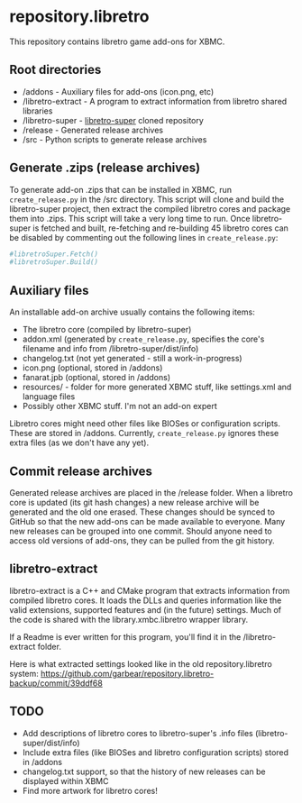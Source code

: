 repository.libretro
===================

This repository contains libretro game add-ons for XBMC.

Root directories
---------------
* /addons - Auxiliary files for add-ons (icon.png, etc)
* /libretro-extract - A program to extract information from libretro shared libraries
* /libretro-super - [libretro-super](https://github.com/libretro/libretro-super) cloned repository
* /release - Generated release archives
* /src - Python scripts to generate release archives

Generate .zips (release archives)
-------------------------------
To generate add-on .zips that can be installed in XBMC, run `create_release.py` in the /src directory. This script will clone and build the libretro-super project, then extract the compiled libretro cores and package them into .zips. This script will take a very long time to run. Once libretro-super is fetched and built, re-fetching and re-building 45 libretro cores can be disabled by commenting out the following lines in `create_release.py`:

```python
#libretroSuper.Fetch()
#libretroSuper.Build()
```

Auxiliary files
--------------
An installable add-on archive usually contains the following items:
* The libretro core (compiled by libretro-super)
* addon.xml (generated by `create_release.py`, specifies the core's filename and info from /libretro-super/dist/info)
* changelog.txt (not yet generated - still a work-in-progress)
* icon.png (optional, stored in /addons)
* fanarat.jpb (optional, stored in /addons)
* resources/ - folder for more generated XBMC stuff, like settings.xml and language files
* Possibly other XBMC stuff. I'm not an add-on expert

Libretro cores might need other files like BIOSes or configuration scripts. These are stored in /addons. Currently, `create_release.py` ignores these extra files (as we don't have any yet).

Commit release archives
----------------------
Generated release archives are placed in the /release folder. When a libretro core is updated (its git hash changes) a new release archive will be generated and the old one erased. These changes should be synced to GitHub so that the new add-ons can be made available to everyone. Many new releases can be grouped into one commit. Should anyone need to access old versions of add-ons, they can be pulled from the git history.

libretro-extract
---------------
libretro-extract is a C++ and CMake program that extracts information from compiled libretro cores. It loads the DLLs and queries information like the valid extensions, supported features and (in the future) settings. Much of the code is shared with the library.xmbc.libretro wrapper library.

If a Readme is ever written for this program, you'll find it in the /libretro-extract folder.

Here is what extracted settings looked like in the old repository.libretro system: https://github.com/garbear/repository.libretro-backup/commit/39ddf68

TODO
----
* Add descriptions of libretro cores to libretro-super's .info files (libretro-super/dist/info)
* Include extra files (like BIOSes and libretro configuration scripts) stored in /addons
* changelog.txt support, so that the history of new releases can be displayed within XBMC
* Find more artwork for libretro cores!

